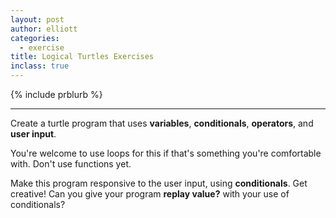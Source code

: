 ```yaml
---
layout: post
author: elliott
categories:
  - exercise
title: Logical Turtles Exercises
inclass: true
---
```


{% include prblurb %}
___

Create a turtle program that uses **variables**, **conditionals**, **operators**, and **user input**.

You're welcome to use loops for this if that's something you're comfortable with.  Don't use functions
yet.

Make this program responsive to the user input, using **conditionals**.  Get creative! Can you give your
program **replay value?** with your use of conditionals?